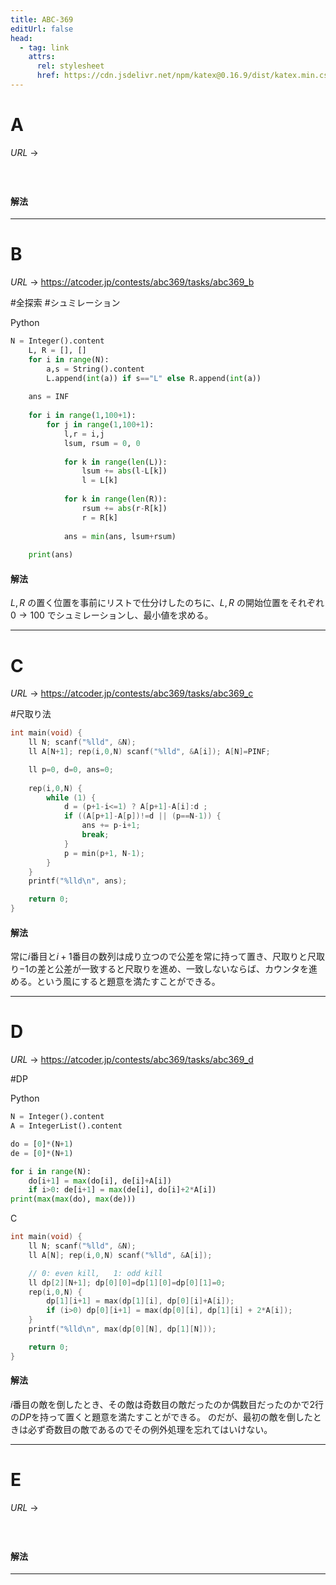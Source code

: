 ```yaml
---
title: ABC-369
editUrl: false
head:
  - tag: link
    attrs:
      rel: stylesheet
      href: https://cdn.jsdelivr.net/npm/katex@0.16.9/dist/katex.min.css
---
```


# A

$URL\:\to$

#

```python
```

#### 解法

***

# B

$URL\:\to$ <https://atcoder.jp/contests/abc369/tasks/abc369_b>

\#全探索 #シュミレーション

Python

```python
N = Integer().content
    L, R = [], []
    for i in range(N):
        a,s = String().content
        L.append(int(a)) if s=="L" else R.append(int(a))
        
    ans = INF
    
    for i in range(1,100+1):
        for j in range(1,100+1):
            l,r = i,j
            lsum, rsum = 0, 0
            
            for k in range(len(L)):
                lsum += abs(l-L[k])
                l = L[k]
                
            for k in range(len(R)):
                rsum += abs(r-R[k])
                r = R[k]
                
            ans = min(ans, lsum+rsum)
            
    print(ans)
```

#### 解法

$L,R$ の置く位置を事前にリストで仕分けしたのちに、$L,R$ の開始位置をそれぞれ $0 \to 100$ でシュミレーションし、最小値を求める。

***

# C

$URL\:\to$ <https://atcoder.jp/contests/abc369/tasks/abc369_c>

\#尺取り法

```c
int main(void) {
    ll N; scanf("%lld", &N);
    ll A[N+1]; rep(i,0,N) scanf("%lld", &A[i]); A[N]=PINF;

    ll p=0, d=0, ans=0;
    
    rep(i,0,N) {
        while (1) {
            d = (p+1-i<=1) ? A[p+1]-A[i]:d ;
            if ((A[p+1]-A[p])!=d || (p==N-1)) {
                ans += p-i+1;
                break;
            }
            p = min(p+1, N-1);
        }
    }
    printf("%lld\n", ans);

    return 0;
}
```

#### 解法

常に$i$番目と$i+1$番目の数列は成り立つので公差を常に持って置き、尺取りと尺取り$-1$の差と公差が一致すると尺取りを進め、一致しないならば、カウンタを進める。という風にすると題意を満たすことができる。

***

# D

$URL\:\to$ <https://atcoder.jp/contests/abc369/tasks/abc369_d>

\#DP

Python

```python
N = Integer().content
A = IntegerList().content

do = [0]*(N+1)
de = [0]*(N+1)

for i in range(N):
	do[i+1] = max(do[i], de[i]+A[i])
	if i>0: de[i+1] = max(de[i], do[i]+2*A[i])
print(max(max(do), max(de)))
```

C

```c
int main(void) {
    ll N; scanf("%lld", &N);
    ll A[N]; rep(i,0,N) scanf("%lld", &A[i]);

    // 0: even kill,   1: odd kill
    ll dp[2][N+1]; dp[0][0]=dp[1][0]=dp[0][1]=0;
    rep(i,0,N) {
        dp[1][i+1] = max(dp[1][i], dp[0][i]+A[i]);
        if (i>0) dp[0][i+1] = max(dp[0][i], dp[1][i] + 2*A[i]);
    }
    printf("%lld\n", max(dp[0][N], dp[1][N]));

    return 0;
}
```

#### 解法

$i$番目の敵を倒したとき、その敵は奇数目の敵だったのか偶数目だったのかで$2$行の$DP$を持って置くと題意を満たすことができる。
のだが、最初の敵を倒したときは必ず奇数目の敵であるのでその例外処理を忘れてはいけない。

***

# E

$URL\:\to$

#

```python
```

#### 解法

***
